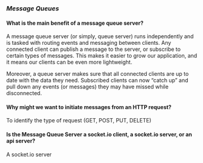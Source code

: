 ### *Message Queues*

#### What is the main benefit of a message queue server?
A message queue server (or simply, queue server) runs independently and is tasked with routing events and messaging between clients. Any connected client can publish a message to the server, or subscribe to certain types of messages. This makes it easier to grow our application, and it means our clients can be even more lightweight.

Moreover, a queue server makes sure that all connected clients are up to date with the data they need. Subscribed clients can now “catch up” and pull down any events (or messages) they may have missed while disconnected.

#### Why might we want to initiate messages from an HTTP request?
To identify the type of request (GET, POST, PUT, DELETE)

#### Is the Message Queue Server a socket.io client, a socket.io server, or an api server?
A socket.io server
